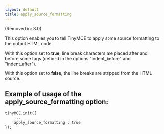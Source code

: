 ```yaml
---
layout: default
title: apply_source_formatting
---
```


(Removed in: 3.0)

This option enables you to tell TinyMCE to apply some source formatting to the output HTML code.

With this option set to **true**, line break characters are placed after and before some tags (defined in the options "indent_before" and "indent_after").

With this option set to **false**, the line breaks are stripped from the HTML source.

## Example of usage of the apply_source_formatting option:

```html
tinyMCE.init({
	...
	apply_source_formatting : true
});
```